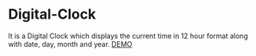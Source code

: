 # Digital-Clock
 
It is a Digital Clock which displays the current time in 12 hour format along with date, day, month and year.
[DEMO](https://nikhilkumarnk5.github.io/Digital-Clock/)

